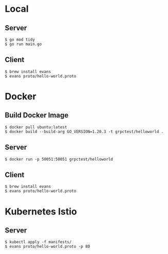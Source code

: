 
# Local

## Server
```
$ go mod tidy
$ go run main.go
```

## Client
```
$ brew install evans
$ evans proto/hello-world.proto
```

# Docker

## Build Docker Image
```
$ docker pull ubuntu:latest
$ docker build --build-arg GO_VERSION=1.20.3 -t grpctest/helloworld .
```

## Server
```
$ docker run -p 50051:50051 grpctest/helloworld
```

## Client
```
$ brew install evans
$ evans proto/hello-world.proto
```

# Kubernetes Istio

## Server
```
$ kubectl apply -f manifests/
$ evans proto/hello-world.proto -p 80
```